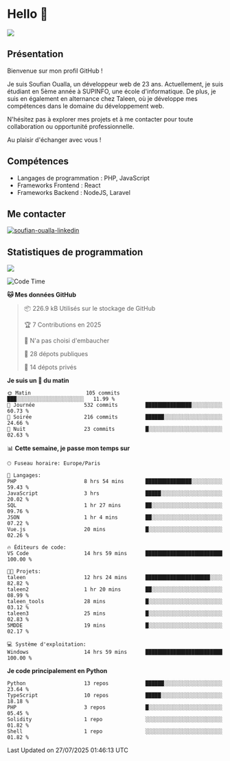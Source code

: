 # Hello 👋

![](https://komarev.com/ghpvc/?username=OSoufian&color=1a1b27)

## Présentation

Bienvenue sur mon profil GitHub !

Je suis Soufian Oualla, un développeur web de 23 ans. Actuellement, je suis étudiant en 5ème année à SUPINFO, une école d'informatique. De plus, je suis en également en alternance chez Taleen, où je développe mes compétences dans le domaine du développement web.

N'hésitez pas à explorer mes projets et à me contacter pour toute collaboration ou opportunité professionnelle.

Au plaisir d'échanger avec vous !

## Compétences

- Langages de programmation : PHP, JavaScript
- Frameworks Frontend : React
- Frameworks Backend : NodeJS, Laravel

## Me contacter

<p>
<a href="https://www.linkedin.com/in/soufian-oualla/" target="_blank"><img align="center" src="https://img.shields.io/badge/-LinkedIn-0077B5?style=for-the-badge&logo=Linkedin&logoColor=white" alt="soufian-oualla-linkedin"/></a>

## Statistiques de programmation

<a href="https://github-readme-stats.vercel.app/api/top-langs/?username=OSoufian&layout=compact">
  <img align="center" src="https://github-readme-stats.vercel.app/api/top-langs/?username=OSoufian&layout=compact"/>
</a>

<br />

<!--START_SECTION:waka-->
![Code Time](http://img.shields.io/badge/Code%20Time-506%20hrs%2035%20mins-blue)

**🐱 Mes données GitHub** 

> 📦 226.9 kB Utilisés sur le stockage de GitHub 
 > 
> 🏆 7 Contributions en 2025
 > 
> 🚫 N'a pas choisi d'embaucher
 > 
> 📜 28 dépots publiques 
 > 
> 🔑 14 dépots privés 
 > 
**Je suis un 🐤 du matin** 

```text
🌞 Matin                  105 commits         ███░░░░░░░░░░░░░░░░░░░░░░   11.99 % 
🌆 Journée                532 commits         ███████████████░░░░░░░░░░   60.73 % 
🌃 Soirée                 216 commits         ██████░░░░░░░░░░░░░░░░░░░   24.66 % 
🌙 Nuit                   23 commits          █░░░░░░░░░░░░░░░░░░░░░░░░   02.63 % 
```


📊 **Cette semaine, je passe mon temps sur** 

```text
🕑︎ Fuseau horaire: Europe/Paris

💬 Langages: 
PHP                      8 hrs 54 mins       ███████████████░░░░░░░░░░   59.43 % 
JavaScript               3 hrs               █████░░░░░░░░░░░░░░░░░░░░   20.02 % 
SQL                      1 hr 27 mins        ██░░░░░░░░░░░░░░░░░░░░░░░   09.76 % 
JSON                     1 hr 4 mins         ██░░░░░░░░░░░░░░░░░░░░░░░   07.22 % 
Vue.js                   20 mins             █░░░░░░░░░░░░░░░░░░░░░░░░   02.26 % 

🔥 Éditeurs de code: 
VS Code                  14 hrs 59 mins      █████████████████████████   100.00 % 

🐱‍💻 Projets: 
taleen                   12 hrs 24 mins      █████████████████████░░░░   82.82 % 
taleen2                  1 hr 20 mins        ██░░░░░░░░░░░░░░░░░░░░░░░   08.99 % 
taleen_tools             28 mins             █░░░░░░░░░░░░░░░░░░░░░░░░   03.12 % 
taleen3                  25 mins             █░░░░░░░░░░░░░░░░░░░░░░░░   02.83 % 
5MDDE                    19 mins             █░░░░░░░░░░░░░░░░░░░░░░░░   02.17 % 

💻 Système d'exploitation: 
Windows                  14 hrs 59 mins      █████████████████████████   100.00 % 
```

**Je code principalement en Python** 

```text
Python                   13 repos            ██████░░░░░░░░░░░░░░░░░░░   23.64 % 
TypeScript               10 repos            █████░░░░░░░░░░░░░░░░░░░░   18.18 % 
PHP                      3 repos             █░░░░░░░░░░░░░░░░░░░░░░░░   05.45 % 
Solidity                 1 repo              ░░░░░░░░░░░░░░░░░░░░░░░░░   01.82 % 
Shell                    1 repo              ░░░░░░░░░░░░░░░░░░░░░░░░░   01.82 % 
```




 Last Updated on 27/07/2025 01:46:13 UTC
<!--END_SECTION:waka-->
